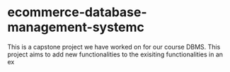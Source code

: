 # ecommerce-database-management-systemc

This is a capstone project we have worked on for our course DBMS.
This project aims to add new functionalities to the exisiting functionalities in an ex
